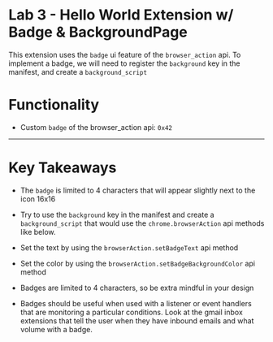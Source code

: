 # Lab 3 - Hello World Extension w/ Badge & BackgroundPage
This extension uses the `badge` ui feature of the `browser_action` api. To implement a badge, we will need to register the `background` key in the manifest, and create a `background_script`


# Functionality
* Custom `badge` of the browser_action api: `0x42`
***

# Key Takeaways
* The `badge` is limited to 4 characters that will appear slightly next to the icon 16x16

* Try to use the `background` key in the manifest and create a `background_script` that would use the `chrome.browserAction` api methods like below.

* Set the text by using the `browserAction.setBadgeText` api method

* Set the color by using the `browserAction.setBadgeBackgroundColor` api method

* Badges are limited to 4 characters, so be extra mindful in your design

* Badges should be useful when used with a listener or event handlers that are monitoring a particular conditions.  Look at the gmail inbox extensions that tell the user when they have inbound emails and what volume with a badge.